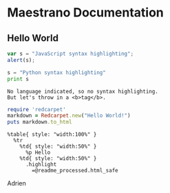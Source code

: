 Maestrano Documentation
=======================

Hello World
-----------

```javascript
var s = "JavaScript syntax highlighting";
alert(s);
```
 
```python
s = "Python syntax highlighting"
print s
```
 
```
No language indicated, so no syntax highlighting. 
But let's throw in a <b>tag</b>.
```

```ruby
require 'redcarpet'
markdown = Redcarpet.new("Hello World!")
puts markdown.to_html
```

```haml
%table{ style: "width:100%" }
  %tr
    %td{ style: "width:50%" }
      %p Hello
    %td{ style: "width:50%" }
      .highlight
        =@readme_processed.html_safe
```

Adrien

